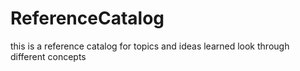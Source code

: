 # ReferenceCatalog

this is a reference catalog for topics and ideas learned
look through different concepts



